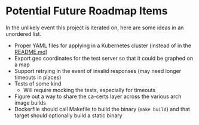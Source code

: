 # Potential Future Roadmap Items

In the unlikely event this project is iterated on, here are some ideas in an unordered list.

* Proper YAML files for applying in a Kubernetes cluster (instead of in the [README.md](/README.md))
* Export geo coordinates for the test server so that it could be graphed on a map
* Support retrying in the event of invalid responses (may need longer timeouts in places)
* Tests of some kind
  * Will require mocking the tests, especially for timeouts
* Figure out a way to share the ca-certs layer across the various arch image builds
* Dockerfile should call Makefile to build the binary (`make build`) and that target should optionally build a static binary
